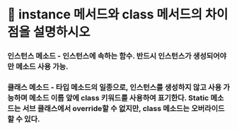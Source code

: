 # 🐥 instance 메서드와 class 메서드의 차이점을 설명하시오



### 인스턴스 메소드 - 인스턴스에 속하는 함수. 반드시 인스턴스가 생성되어야만 메소드 사용 가능.



### 클래스 메소드 - 타입 메소드의 일종으로, 인스턴스를 생성하지 않고 사용 가능하며 메소드 이름 앞에 class 키워드를 사용하여 표기한다. Static 메소드는 서브 클래스에서 override할 수 없지만, class 메소드는 오버라이드 할 수 있다.
